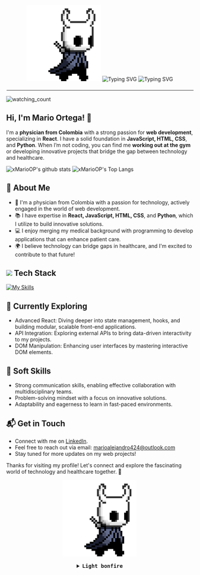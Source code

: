 <p align="center">
  <img src="https://raw.githubusercontent.com/TanZng/TanZng/master/assets/hollor_knight3.gif" width="200"/>
  <img src="https://readme-typing-svg.demolab.com?font=Georgia&weight=800&pause=1000&size=33&color=FFFFFF&width=370&height=100&lines=Hi, I'm Mario Ortega" alt="Typing SVG" />
  <img src="https://readme-typing-svg.demolab.com?font=Georgia&weight=800&pause=1000&size=33&color=FFFFFF&width=370&height=100&lines=Frontend+Developer" alt="Typing SVG" />
</p>

 

<hr style="border: 1px solid #FFFFFF; width: 100%; margin-top: 20px; text-align: center;">


<p align="left"> 
  <img src="https://komarev.com/ghpvc/?username=xMarioOP&color=brightgreen" alt="watching_count" />
</p>

## Hi, I'm Mario Ortega! 👋
I'm a **physician from Colombia** with a strong passion for **web development**, specializing in **React**. I have a solid foundation in **JavaScript, HTML, CSS**, and **Python**. When I’m not coding, you can find me **working out at the gym** or developing innovative projects that bridge the gap between technology and healthcare.

![xMarioOP's github stats](https://github-readme-stats.vercel.app/api?username=xMarioOP&show_icons=true&theme=tokyonight)
![xMarioOP's Top Langs](https://github-readme-stats.vercel.app/api/top-langs/?username=xMarioOP&theme=tokyonight&layout=compact)

## 🚀 About Me

- 🔭 I'm a physician from Colombia with a passion for technology, actively engaged in the world of web development.
- 📚 I have expertise in **React, JavaScript, HTML, CSS**, and **Python**, which I utilize to build innovative solutions.
- 💻 I enjoy merging my medical background with programming to develop applications that can enhance patient care.
- 🌍 I believe technology can bridge gaps in healthcare, and I'm excited to contribute to that future!


## <img src="https://media2.giphy.com/media/QssGEmpkyEOhBCb7e1/giphy.gif?cid=ecf05e47a0n3gi1bfqntqmob8g9aid1oyj2wr3ds3mg700bl&rid=giphy.gif" width ="25"><b> Tech Stack</b>  
[![My Skills](https://skillicons.dev/icons?i=html,css,js,react,ts,tailwind,bootstrap,sass,vite,github,python)](https://skillicons.dev)


## 🌱 Currently Exploring

- Advanced React: Diving deeper into state management, hooks, and building modular, scalable front-end applications.
- API Integration: Exploring external APIs to bring data-driven interactivity to my projects.
- DOM Manipulation: Enhancing user interfaces by mastering interactive DOM elements.

## 🤝 Soft Skills

- Strong communication skills, enabling effective collaboration with multidisciplinary teams.
- Problem-solving mindset with a focus on innovative solutions.
- Adaptability and eagerness to learn in fast-paced environments.

## 📬 Get in Touch

- Connect with me on [LinkedIn](https://www.linkedin.com/in/mario-op/).
- Feel free to reach out via email: [marioalejandro424@outlook.com](mailto:marioalejandro424@outlook.com)
- Stay tuned for more updates on my web projects!

Thanks for visiting my profile! Let's connect and explore the fascinating world of technology and healthcare together. 🚀

<p align="center">
  <img src="https://raw.githubusercontent.com/TanZng/TanZng/master/assets/hollor_knight3.gif" width="200"/>
</p>
<details align="center">
<summary> <b> <samp> Light bonfire </samp></b></summary>
<samp>
 <b><h2 style="color: #fc6203">B O N F I R E &nbsp; L I T !</h2> </b>

<img src="https://raw.githubusercontent.com/TanZng/TanZng/master/assets/bonefire.gif" width="200"/>

<p align="center">
  <a rel="nofollow noopener noreferrer" target="_blank" href="https://www.linkedin.com/in/mario-op/">
  <img src="https://raw.githubusercontent.com/TanZng/TanZng/master/assets/linkedin.png" width="30px" alt="LinkedIn"></a>
  &nbsp; 
  &nbsp;
</p> 


</samp>
</details>

